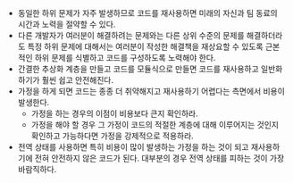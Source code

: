 - 동일한 하위 문제가 자주 발생하므로 코드를 재사용하면 미래의 자신과 팀 동료의 시간과 노력을 절약할 수 있다.
- 다른 개발자가 여러분이 해결하려는 문제와는 다른 상위 수준의 문제를 해결하더라도 특정 하위 문제에 대해서는 여러분이 작성한 해결책을 재상요할 수 있도록 근본적인 하위 문제를 식별하고 코드를 구성하도록 노력해야 한다.
- 간결한 추상화 계층을 만들고 코드를 모듈식으로 만들면 코드를 재사용하고 일반화하기가 훨씬 쉽고 안전해진다.
- 가정을 하게 되면 코드는 종종 더 취약해지고 재사용하기 어렵다는 측면에서 비용이 발생한다.
	- 가정을 하는 경우의 이점이 비용보다 큰지 확인하라.
	- 가정을 해야 할 경우 그 가정이 코드의 적절한 계층에 대해 이루어지는 것인지 확인하고 가능하다면 가정을 강제적으로 적용하라.
- 전역 상태를 사용하면 특히 비용이 많이 발생하는 가정을 하는 것이 되고 재사용하기에 전혀 안전하지 않은 코드가 된다. 대부분의 경우 전역 상태를 피하는 것이 가장 바람직하다.

